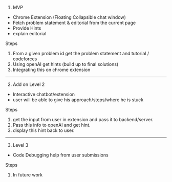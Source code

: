 1. MVP

- Chrome Extension (Floating Collapsible chat window)
- Fetch problem statement & editorial from the current page
- Provide Hints
- explain editorial

Steps
1. From a given problem id get the problem statement and tutorial / codeforces
2. Using openAI get hints (build up to final solutions)
3. Integrating this on chrome extension

---

2. Add on Level 2

- Interactive chatbot/extension
- user will be able to give his approach/steps/where he is stuck

Steps
1. get the input from user in extension and pass it to backend/server.
2. Pass this info to openAI and get hint.
3. display this hint back to user.

---

3. Level 3

- Code Debugging help from user submissions

Steps
1. In future work